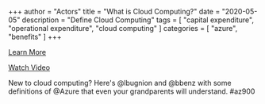 +++
author = "Actors"
title = "What is Cloud Computing?"
date = "2020-05-05"
description = "Define Cloud Computing"
tags = [
    "capital expenditure",
    "operational expenditure",
    "cloud computing"
]
categories = [
    "azure",
    "benefits"
]
+++

[Learn More](https://docs.microsoft.com/learn/modules/principles-cloud-computing/2-what-is-cloud-computing?WT.mc_id=snackable-social-cxa)

[Watch Video](https://twitter.com/i/status/1260678167431241728)

New to cloud computing?  Here's @lbugnion and @bbenz with some definitions of @Azure that even your grandparents will understand.   #az900